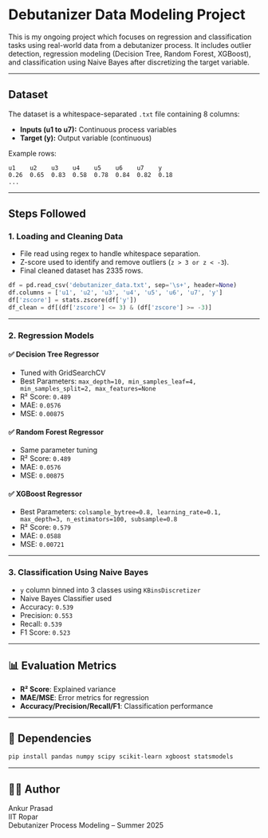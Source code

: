 
# Debutanizer Data Modeling Project

This is my ongoing project which focuses on regression and classification tasks using real-world data from a debutanizer process. It includes outlier detection, regression modeling (Decision Tree, Random Forest, XGBoost), and classification using Naive Bayes after discretizing the target variable.

---

## Dataset

The dataset is a whitespace-separated `.txt` file containing 8 columns:

- **Inputs (u1 to u7):** Continuous process variables
- **Target (y):** Output variable (continuous)

Example rows:
```
u1    u2    u3    u4    u5    u6    u7    y
0.26  0.65  0.83  0.58  0.78  0.84  0.82  0.18
...
```

---

## Steps Followed

### 1. **Loading and Cleaning Data**

- File read using regex to handle whitespace separation.
- Z-score used to identify and remove outliers (`z > 3 or z < -3`).
- Final cleaned dataset has 2335 rows.

```python
df = pd.read_csv('debutanizer_data.txt', sep='\s+', header=None)
df.columns = ['u1', 'u2', 'u3', 'u4', 'u5', 'u6', 'u7', 'y']
df['zscore'] = stats.zscore(df['y'])
df_clean = df[(df['zscore'] <= 3) & (df['zscore'] >= -3)]
```

---

### 2. **Regression Models**

#### ✅ Decision Tree Regressor

- Tuned with GridSearchCV
- Best Parameters: `max_depth=10, min_samples_leaf=4, min_samples_split=2, max_features=None`
- R² Score: `0.489`
- MAE: `0.0576`
- MSE: `0.00875`

#### ✅ Random Forest Regressor

- Same parameter tuning
- R² Score: `0.489`
- MAE: `0.0576`
- MSE: `0.00875`

#### ✅ XGBoost Regressor

- Best Parameters: `colsample_bytree=0.8, learning_rate=0.1, max_depth=3, n_estimators=100, subsample=0.8`
- R² Score: `0.579`
- MAE: `0.0588`
- MSE: `0.00721`

---

### 3. **Classification Using Naive Bayes**

- `y` column binned into 3 classes using `KBinsDiscretizer`
- Naive Bayes Classifier used
- Accuracy: `0.539`
- Precision: `0.553`
- Recall: `0.539`
- F1 Score: `0.523`

---

## 📊 Evaluation Metrics

- **R² Score**: Explained variance
- **MAE/MSE**: Error metrics for regression
- **Accuracy/Precision/Recall/F1**: Classification performance

---

## 🔧 Dependencies

```bash
pip install pandas numpy scipy scikit-learn xgboost statsmodels
```

---

## 👨‍💻 Author

Ankur Prasad  
IIT Ropar  
Debutanizer Process Modeling – Summer 2025
